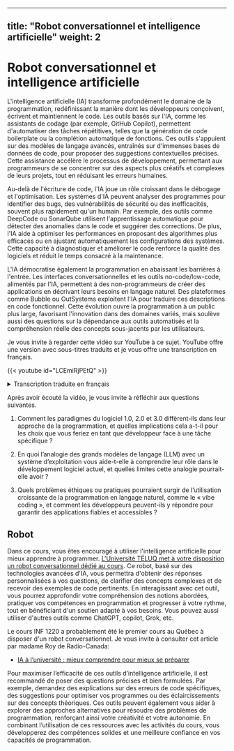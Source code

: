 
---
title: "Robot conversationnel et intelligence artificielle"
weight: 2
---




# Robot conversationnel et intelligence artificielle

L'intelligence artificielle (IA) transforme profondément le domaine de la programmation, redéfinissant la manière dont les développeurs conçoivent, écrivent et maintiennent le code. Les outils basés sur l'IA, comme les assistants de codage (par exemple, GitHub Copilot), permettent d'automatiser des tâches répétitives, telles que la génération de code boilerplate ou la complétion automatique de fonctions. Ces outils s'appuient sur des modèles de langage avancés, entraînés sur d'immenses bases de données de code, pour proposer des suggestions contextuelles précises. Cette assistance accélère le processus de développement, permettant aux programmeurs de se concentrer sur des aspects plus créatifs et complexes de leurs projets, tout en réduisant les erreurs humaines.

Au-delà de l'écriture de code, l'IA joue un rôle croissant dans le débogage et l'optimisation. Les systèmes d'IA peuvent analyser des programmes pour identifier des bugs, des vulnérabilités de sécurité ou des inefficacités, souvent plus rapidement qu'un humain. Par exemple, des outils comme DeepCode ou SonarQube utilisent l'apprentissage automatique pour détecter des anomalies dans le code et suggérer des corrections. De plus, l'IA aide à optimiser les performances en proposant des algorithmes plus efficaces ou en ajustant automatiquement les configurations des systèmes. Cette capacité à diagnostiquer et améliorer le code renforce la qualité des logiciels et réduit le temps consacré à la maintenance.

L'IA démocratise également la programmation en abaissant les barrières à l'entrée. Les interfaces conversationnelles et les outils no-code/low-code, alimentés par l'IA, permettent à des non-programmeurs de créer des applications en décrivant leurs besoins en langage naturel. Des plateformes comme Bubble ou OutSystems exploitent l'IA pour traduire ces descriptions en code fonctionnel. Cette évolution ouvre la programmation à un public plus large, favorisant l'innovation dans des domaines variés, mais soulève aussi des questions sur la dépendance aux outils automatisés et la compréhension réelle des concepts sous-jacents par les utilisateurs.



Je vous invite à regarder cette vidéo sur YouTube à ce sujet. YouTube offre une version
avec sous-titres traduits et je vous offre une transcription en français.


{{< youtube id="LCEmiRjPEtQ" >}}


<details>
<summary>Transcription traduite en français
</summary>



Hum, d'accord, je suis enthousiaste d'être ici aujourd'hui pour vous parler du logiciel à l'ère de l'IA. On m'a dit que beaucoup d'entre vous sont étudiants, en licence, master, doctorat, et ainsi de suite, et que vous êtes sur le point d'entrer dans l'industrie. Je pense que c'est un moment extrêmement unique et très intéressant pour rejoindre l'industrie en ce moment. Fondamentalement, la raison en est que le logiciel change à nouveau. Je dis «&nbsp;à nouveau&nbsp;» parce que j'ai déjà donné cette conférence, mais le problème est que le logiciel ne cesse de changer. J'ai donc beaucoup de matériel pour créer de nouvelles conférences, et je pense que ce changement est assez fondamental. Grossièrement, le logiciel n'a pas beaucoup changé à un niveau aussi fondamental depuis 70 ans, puis il a changé, je pense, deux fois de manière assez rapide ces dernières années. Il y a donc une énorme quantité de travail à faire, une énorme quantité de logiciels à écrire et à réécrire.

Le paysage du logiciel

Examinons peut-être le domaine du logiciel. Si nous considérons cela comme une carte du logiciel, il existe un outil vraiment cool appelé «&nbsp;Map of GitHub&nbsp;». C'est un peu comme tout le logiciel qui a été écrit, des instructions pour l'ordinateur afin d'exécuter des tâches dans l'espace numérique. Si vous zoomez, ce sont tous différents types de dépôts, et c'est tout le code qui a été écrit. Il y a quelques années, j'ai observé que le logiciel changeait, qu'il y avait un nouveau type de logiciel, et je l'ai appelé «&nbsp;logiciel 2.0&nbsp;» à l'époque. L'idée était que le logiciel 1.0 est le code que vous écrivez pour l'ordinateur, tandis que le logiciel 2.0 concerne les réseaux neuronaux, en particulier les poids d'un réseau neuronal. Vous n'écrivez pas ce code directement, vous ajustez plutôt les ensembles de données, puis vous exécutez un optimiseur pour créer les paramètres de ce réseau neuronal. À l'époque, les réseaux neuronaux étaient perçus comme un simple classificateur différent, comme un arbre de décision ou quelque chose comme ça. Je pense que ce cadre était beaucoup plus approprié.

Maintenant, nous avons l'équivalent de GitHub dans le domaine du logiciel 2.0. Je pense que Hugging Face est fondamentalement l'équivalent de GitHub pour le logiciel 2.0. Il y a aussi Model Atlas, où vous pouvez visualiser tout le code écrit, si vous êtes curieux. D'ailleurs, le grand cercle au centre représente les paramètres de Flux, le générateur d'images. Chaque fois que quelqu'un ajuste un modèle au-dessus de Flux, vous créez en quelque sorte un «&nbsp;commit&nbsp;» dans cet espace, et vous obtenez un générateur d'images différent.

En résumé, le logiciel 1.0 est le code informatique qui programme un ordinateur, le logiciel 2.0 sont les poids qui programment les réseaux neuronaux. Voici un exemple avec AlexNet, un réseau neuronal de reconnaissance d'images. Jusqu'à récemment, tous les réseaux neuronaux que nous connaissions étaient des ordinateurs à fonction fixe, comme de l'image aux catégories. Ce qui a changé, et je pense que c'est un changement fondamental, c'est que les réseaux neuronaux sont devenus programmables avec les grands modèles de langage (LLM). Je vois cela comme quelque chose de nouveau et unique, un nouveau type d'ordinateur. À mon avis, cela mérite une nouvelle désignation : le logiciel 3.0. Vos invites (prompts) sont maintenant des programmes qui programment le LLM, et, chose remarquable, ces invites sont écrites en anglais, ce qui en fait un langage de programmation très intéressant.

Exemple : classification de sentiments

Pour illustrer la différence, si vous faites une classification de sentiments, vous pouvez imaginer écrire une certaine quantité de code Python pour effectuer cette classification, ou entraîner un réseau neuronal, ou encore utiliser une invite pour un grand modèle de langage. Voici une invite courte, et vous pouvez imaginer la modifier pour programmer l'ordinateur d'une manière légèrement différente. Nous avons donc le logiciel 1.0, le logiciel 2.0, et je pense que nous voyons maintenant que beaucoup de code sur GitHub n'est plus seulement du code, il y a aussi beaucoup de texte en anglais entrelacé avec le code. Une nouvelle catégorie de code émerge, non seulement un nouveau paradigme de programmation, mais aussi, ce qui est remarquable, dans notre langue native, l'anglais.

Quand cela m'a frappé il y a quelques années, j'ai tweeté à ce sujet, et cela a capté l'attention de beaucoup de monde. C'est actuellement mon tweet épinglé : nous programmons maintenant les ordinateurs en anglais. Chez Tesla, nous travaillions sur le pilote automatique, et nous essayions de faire conduire la voiture. J'ai montré une diapositive à l'époque où les entrées de la voiture passaient par une pile logicielle pour produire la direction et l'accélération. J'avais observé qu'il y avait une tonne de code C++ dans le pilote automatique, qui était du logiciel 1.0, et qu'il y avait aussi des réseaux neuronaux pour la reconnaissance d'images. Au fil du temps, à mesure que nous améliorions le pilote automatique, le réseau neuronal gagnait en capacité et en taille, et tout le code C++ était supprimé. Beaucoup des capacités et fonctionnalités initialement écrites en 1.0 ont été migrées vers le 2.0. Par exemple, l'assemblage des informations entre les images des différentes caméras et dans le temps était effectué par un réseau neuronal, ce qui nous a permis de supprimer beaucoup de code. La pile logicielle 2.0 a littéralement dévoré la pile logicielle du pilote automatique.

Je trouvais cela vraiment remarquable à l'époque, et je pense que nous voyons la même chose aujourd'hui, où un nouveau type de logiciel dévore la pile. Nous avons trois paradigmes de programmation complètement différents, et si vous entrez dans l'industrie, il est très utile d'être à l'aise avec chacun d'eux, car ils ont tous leurs avantages et inconvénients. Vous devrez décider si une fonctionnalité doit être programmée en 1.0, 2.0 ou 3.0. Allez-vous entraîner un réseau neuronal, simplement utiliser une invite pour un LLM, ou écrire un code explicite ? Nous devons tous prendre ces décisions et potentiellement passer fluidement d'un paradigme à l'autre.

Les grands modèles de langage (LLM)

Passons maintenant à la première partie, où je veux parler des LLM, de la manière de penser à ce nouveau paradigme et à son écosystème. Qu'est-ce que cet nouvel ordinateur, à quoi ressemble-t-il, et à quoi ressemble l'écosystème ? J'ai été frappé par une citation d'Andrew Ng, il y a plusieurs années, qui disait que l'IA est la nouvelle électricité. Je pense que cela capture quelque chose de très intéressant, car les LLM ont actuellement des propriétés d'utilité publique. Les laboratoires de LLM, comme OpenAI, Gemini, Anthropic, etc., investissent des capitaux pour entraîner les LLM, ce qui équivaut à construire un réseau. Ensuite, il y a des dépenses opérationnelles pour fournir cette intelligence via des API à nous tous, à travers un accès mesuré où nous payons par million de jetons ou quelque chose comme ça. Nous avons beaucoup d'exigences similaires à celles d'une utilité publique : faible latence, haute disponibilité, qualité constante, etc.

Dans l'électricité, vous auriez un commutateur de transfert pour passer de la grille à l'énergie solaire, une batterie ou un générateur. Dans les LLM, nous avons peut-être OpenRouter, qui permet de basculer facilement entre différents types de LLM existants. Comme les LLM sont des logiciels, ils ne rivalisent pas pour l'espace physique, donc il est acceptable d'avoir, disons, six fournisseurs d'électricité, et vous pouvez passer de l'un à l'autre, car ils ne concurrencent pas de manière aussi directe. Ce qui est aussi fascinant, c'est que récemment, plusieurs LLM ont connu des pannes, et les gens se sont retrouvés bloqués, incapables de travailler. Quand les LLM de pointe tombent en panne, c'est comme une baisse d'intelligence dans le monde, un peu comme une tension instable dans le réseau, et la planète devient simplement moins intelligente. Plus nous dépendons de ces modèles, ce qui est déjà dramatique, plus cela va croître.

Mais les LLM n'ont pas seulement des propriétés d'utilité publique. Ils ont aussi des propriétés de fabriques (fabs), car les investissements nécessaires pour construire un LLM sont considérables, pas seulement comme construire une centrale électrique. La technologie évolue rapidement, avec des arbres technologiques complexes, de la recherche et du développement, et des secrets centralisés dans les laboratoires de LLM. Cependant, l'analogie devient un peu floue, car, comme je l'ai mentionné, il s'agit de logiciel, et le logiciel est moins défendable car il est très malléable.

Je pense que l'analogie qui a le plus de sens est que les LLM ont de fortes similitudes avec les systèmes d'exploitation. Ce n'est pas juste de l'électricité ou de l'eau qui sort d'un robinet comme une commodité. Ce sont des écosystèmes logiciels de plus en plus complexes, pas juste des commodités simples comme l'électricité. L'écosystème se forme de manière très similaire, avec quelques fournisseurs à source fermée, comme Windows ou Mac OS, et une alternative open source comme Linux. Pour les LLM, nous avons quelques fournisseurs à source fermée en compétition, et peut-être que l'écosystème LLaMA est actuellement une approximation de quelque chose qui pourrait devenir comme Linux. C'est encore très tôt, car ce ne sont que des LLM simples, mais nous commençons à voir qu'ils vont devenir beaucoup plus compliqués, avec l'utilisation d'outils, la multimodalité, et comment tout cela fonctionne.

Quand j'ai réalisé cela il y a un moment, j'ai essayé de le schématiser, et il m'a semblé que les LLM sont comme un nouveau système d'exploitation. Le LLM est une sorte d'équivalent du CPU, les fenêtres de contexte sont comme la mémoire, et le LLM orchestre la mémoire et le calcul pour résoudre des problèmes, en utilisant toutes ces capacités. Cela ressemble beaucoup à un système d'exploitation de ce point de vue.

Pour donner un exemple, si je veux télécharger une application, disons VS Code, je peux le télécharger et l'exécuter sur Windows, Linux ou Mac. De la même manière, je peux prendre une application LLM comme Cursor et l'exécuter sur GPT, Claude ou la série Gemini, juste en sélectionnant une option dans un menu déroulant. Nous sommes dans une ère, disons des années 1960, où le calcul des LLM est encore très coûteux pour ce nouveau type d'ordinateur, ce qui oblige les LLM à être centralisés dans le cloud. Nous sommes tous des clients qui interagissent avec eux via le réseau, et aucun de nous n'a une utilisation complète de ces ordinateurs. Cela rend logique d'utiliser le partage de temps, où nous sommes tous une dimension du lot quand ils exécutent l'ordinateur dans le cloud. C'est ainsi que les ordinateurs fonctionnaient à cette époque : les systèmes d'exploitation étaient dans le cloud, tout était diffusé, et il y avait du traitement par lots.

La révolution de l'informatique personnelle n'a pas encore eu lieu, car ce n'est pas économique, ça n'a pas de sens. Mais certaines personnes essaient, et il s'avère que les Mac Minis, par exemple, sont très adaptés pour certains LLM, car si vous faites une inférence par lot, tout est très limité par la mémoire. Cela fonctionne, et ce sont peut-être des signes précoces de l'informatique personnelle, mais cela n'a pas vraiment eu lieu. Ce n'est pas clair à quoi cela ressemblera. Peut-être que certains d'entre vous inventeront ce que c'est, comment ça fonctionne, ou ce que ça devrait être.

Une autre analogie : chaque fois que je parle à ChatGPT ou à un LLM directement en texte, j'ai l'impression de parler à un système d'exploitation via le terminal. C'est du texte, c'est un accès direct au système d'exploitation. Une interface graphique (GUI) n'a pas encore été inventée de manière générale. Est-ce que ChatGPT devrait avoir une GUI différente des simples bulles de texte ? Certaines applications ont des GUI, mais il n'y a pas de GUI générale pour toutes les tâches.

Les LLM diffèrent des systèmes d'exploitation de manière assez unique. J'ai écrit sur une propriété qui me semble très différente cette fois-ci : les LLM inversent la direction de la diffusion technologique, qui est généralement présente dans la technologie. Par exemple, avec l'électricité, la cryptographie, l'informatique, l'aviation, l'internet, le GPS, beaucoup de technologies transformatrices nouvelles et coûteuses étaient d'abord utilisées par les gouvernements et les entreprises, avant de se diffuser aux consommateurs. Mais avec les LLM, c'est l'inverse. Avec les premiers ordinateurs, il s'agissait de balistique et d'usage militaire, mais avec les LLM, il s'agit de savoir comment faire bouillir un œuf. C'est fascinant que nous ayons un nouvel ordinateur magique qui m'aide à faire bouillir un œuf, et non à aider le gouvernement à faire quelque chose de fou comme de la balistique militaire ou une technologie spéciale. Les entreprises et les gouvernements sont en retard sur l'adoption de ces technologies par rapport à nous tous. Cela informe peut-être certaines utilisations de la technologie, comme où se trouvent les premières applications.

Résumé

Les LLM sont des systèmes d'exploitation complexes, comparables à l'informatique des années 1960, et nous refaisons l'informatique à nouveau. Ils sont actuellement disponibles via le partage de temps et distribués comme une utilité publique. Ce qui est nouveau et sans précédent, c'est qu'ils ne sont pas entre les mains de quelques gouvernements et entreprises, mais entre les mains de nous tous, car nous avons tous un ordinateur, et c'est juste du logiciel. ChatGPT a été envoyé à nos ordinateurs, à des milliards de personnes, instantanément et du jour au lendemain, ce qui est insensé. Maintenant, c'est à nous d'entrer dans l'industrie et de programmer ces ordinateurs. C'est assez remarquable.

Psychologie des LLM

Avant de programmer les LLM, nous devons réfléchir à ce qu'ils sont. J'aime parler de leur psychologie. Je vois les LLM comme des esprits humains, des simulations stochastiques de personnes, où le simulateur est un transformateur autorégressif. C'est un réseau neuronal qui avance token par token, avec presque la même quantité de calcul pour chaque token. Ce simulateur est ajusté à tout le texte que nous avons sur internet, et ainsi de suite, ce qui lui donne une psychologie émergente semblable à celle des humains.

La première chose que vous remarquez, c'est que les LLM ont une connaissance encyclopédique et une mémoire impressionnante. Ils peuvent se souvenir de beaucoup plus de choses qu'un individu humain, car ils ont lu énormément. Cela me rappelle le film Rain Man, que je recommande vivement. Dustin Hoffman y joue un savant autiste avec une mémoire presque parfaite, capable de lire un annuaire téléphonique et de se souvenir de tous les noms et numéros. Les LLM sont similaires : ils peuvent se souvenir de hachages SHA et de toutes sortes de choses très facilement. Ils ont donc des superpouvoirs à certains égards.

Mais ils ont aussi des déficits cognitifs. Ils hallucinent beaucoup, inventent des choses, et n'ont pas un très bon modèle interne de connaissance de soi, bien que cela s'améliore. Ils affichent une intelligence inégale : ils sont surhumains dans certains domaines de résolution de problèmes, mais font des erreurs qu'aucun humain ne ferait, comme insister que 9.11 est supérieur à 9.9 ou qu'il y a deux «&nbsp;r&nbsp;» dans «&nbsp;strawberry&nbsp;». Ce sont des exemples célèbres, mais il y a des aspérités sur lesquelles on peut trébucher.

Ils souffrent aussi d'une sorte d'amnésie rétrograde. Si un collègue rejoint votre organisation, il apprendra au fil du temps à connaître l'organisation, gagnera du contexte, rentrera chez lui, dormira, consolidera ses connaissances et développera une expertise. Les LLM ne le font pas nativement, et ce n'est pas quelque chose qui a été résolu dans la recherche et développement des LLM. Les fenêtres de contexte sont comme une mémoire de travail, et vous devez programmer cette mémoire de travail assez directement, car ils ne deviennent pas plus intelligents par défaut. Beaucoup de gens se trompent sur ces analogies. Je recommande de regarder les films Memento et 50 First Dates, où les protagonistes ont leurs poids fixés et leurs fenêtres de contexte effacées chaque matin, ce qui rend le travail ou les relations problématiques.

Il y a aussi des limitations liées à la sécurité. Les LLM sont assez crédules, vulnérables aux risques d'injection de prompts, et peuvent divulguer vos données. Il y a donc de nombreuses considérations liées à la sécurité.

En résumé, vous devez considérer cette chose surhumaine avec des déficits cognitifs et des problèmes, tout en étant extrêmement utile. Comment les programmer et contourner leurs déficits tout en profitant de leurs superpouvoirs ?

Opportunités avec les LLM

Passons maintenant aux opportunités d'utilisation de ces modèles et à certaines des plus grandes opportunités. Ce n'est pas une liste exhaustive, juste quelques éléments que je trouve intéressants pour cette conférence.

Applications à autonomie partielle

Je suis enthousiaste à propos de ce que j'appelle les applications à autonomie partielle. Prenons l'exemple du codage. Vous pouvez aller directement sur ChatGPT, copier-coller du code, des rapports de bogues, obtenir du code et tout copier-coller. Pourquoi faire cela ? Pourquoi aller directement au système d'exploitation ? Il est beaucoup plus logique d'avoir une application dédiée. Beaucoup d'entre vous utilisent probablement Cursor, que j'utilise aussi. Cursor est un très bon exemple d'une application LLM précoce avec des propriétés utiles pour toutes les applications LLM.

Vous remarquerez que nous avons une interface traditionnelle qui permet à un humain de faire tout le travail manuellement comme avant, mais en plus, nous avons cette intégration LLM qui permet d'avancer par plus gros morceaux. Voici quelques propriétés des applications LLM que je trouve utiles à souligner :





Les LLM gèrent une grande partie de la gestion du contexte.



Ils orchestrent plusieurs appels aux LLM. Dans le cas de Cursor, il y a des modèles d'embedding pour tous vos fichiers, des modèles de chat, des modèles qui appliquent des différences au code, et tout cela est orchestré pour vous.



Une interface graphique spécifique à l'application est très importante. Vous ne voulez pas parler directement au système d'exploitation en texte. Le texte est difficile à lire, interpréter et comprendre, et vous ne voulez pas prendre certaines actions nativement en texte. Il est beaucoup plus facile de voir une différence en rouge et vert, de voir ce qui est ajouté ou soustrait, et d'utiliser des commandes comme Cmd+Y pour accepter ou Cmd+N pour rejeter, plutôt que de devoir l'écrire en texte. Une interface graphique permet à un humain d'auditer le travail de ces systèmes faillibles et d'aller plus vite.



Ce que j'appelle le curseur d'autonomie. Dans Cursor, vous pouvez faire une complétion par tabulation, où vous êtes principalement en charge. Vous pouvez sélectionner un morceau de code et utiliser Cmd+K pour modifier juste ce morceau, Cmd+L pour modifier tout le fichier, ou Cmd+I pour laisser l'application faire ce qu'elle veut dans tout le dépôt, ce qui est la version agentique à pleine autonomie. Vous contrôlez ce curseur d'autonomie, et selon la complexité de la tâche, vous pouvez ajuster le niveau d'autonomie que vous êtes prêt à céder.

Un autre exemple d'application LLM réussie est Perplexity. Elle possède des fonctionnalités similaires à celles que j'ai mentionnées pour Cursor. Elle regroupe beaucoup d'informations, orchestre plusieurs LLM, et a une interface graphique qui permet d'auditer une partie de son travail, comme citer des sources que vous pouvez inspecter. Elle a aussi un curseur d'autonomie : vous pouvez faire une recherche rapide, une recherche approfondie, ou une recherche très approfondie et revenir 10 minutes plus tard. Ce sont différents niveaux d'autonomie que vous cédez à l'outil.

Je me demande à quoi cela ressemble si beaucoup de logiciels deviennent partiellement autonomes. Pour ceux d'entre vous qui maintiennent des produits et services, comment allez-vous rendre vos produits et services partiellement autonomes ? Un LLM peut-il voir tout ce qu'un humain peut voir ? Un LLM peut-il agir de toutes les manières dont un humain pourrait agir ? Les humains peuvent-ils superviser et rester dans la boucle de cette activité, car ce sont des systèmes faillibles qui ne sont pas encore parfaits ? À quoi ressemble une différence dans Photoshop, par exemple ? Beaucoup de logiciels traditionnels ont actuellement des interrupteurs et des éléments conçus pour les humains. Tout cela doit changer et devenir accessible aux LLM.

Un point que je veux souligner avec beaucoup de ces applications LLM, qui ne reçoit peut-être pas autant d'attention qu'il le devrait, est que nous coopérons maintenant avec des IA. Habituellement, elles génèrent, et nous, humains, vérifions. Il est dans notre intérêt de faire tourner cette boucle le plus rapidement possible pour accomplir beaucoup de travail. Il y a deux façons principales d'y parvenir :





Accélérer la vérification. Les interfaces graphiques sont extrêmement importantes pour cela, car elles exploitent le GPU de votre vision par ordinateur dans votre tête. Lire du texte est laborieux et pas amusant, mais regarder des choses est amusant et constitue une autoroute vers votre cerveau. Les interfaces graphiques sont donc très utiles pour auditer les systèmes et pour les représentations visuelles en général.



Garder l'IA en laisse. Beaucoup de gens s'emballent trop avec les agents IA. Ce n'est pas utile de recevoir une différence de 10 000 lignes de code dans mon dépôt. Je reste le goulot d'étranglement, même si ces 10 000 lignes sortent instantanément. Je dois m'assurer que cela n'introduit pas de bogues, que c'est correct, et qu'il n'y a pas de problèmes de sécurité. Il est dans notre intérêt de faire tourner ce flux très rapidement et de garder l'IA en laisse, car elle devient trop réactive.

Quand je fais du codage assisté par IA, si je code tranquillement, tout va bien, mais si j'essaie d'avancer dans mon travail, ce n'est pas génial d'avoir un agent trop réactif qui fait tout. Je travaille toujours sur de petits morceaux incrémentiels, je veux m'assurer que tout va bien, je veux faire tourner cette boucle très rapidement, et je travaille sur des choses concrètes et uniques. Beaucoup d'entre vous développent probablement des façons similaires de travailler avec les LLM. J'ai aussi vu plusieurs articles de blog qui tentent de développer ces meilleures pratiques pour travailler avec les LLM. J'en ai lu un récemment qui était assez bon, discutant de certaines techniques, notamment sur la manière de garder l'IA en laisse. Par exemple, si votre invite est vague, l'IA pourrait ne pas faire exactement ce que vous vouliez, et la vérification échouera. Vous demanderez autre chose, et si la vérification échoue, vous commencerez à tourner en rond. Il est donc plus logique de passer un peu plus de temps à être plus précis dans vos invites, ce qui augmente la probabilité d'une vérification réussie, et vous pouvez avancer.

Dans mon propre travail, je m'intéresse actuellement à ce que l'éducation pourrait être avec l'IA et les LLM. Beaucoup de mes réflexions portent sur la manière de garder l'IA en laisse. Je ne pense pas que cela fonctionne de dire à ChatGPT «&nbsp;Hey, enseigne-moi la physique&nbsp;». L'IA se perd dans les bois. Pour moi, ce sont deux applications distinctes : une pour un enseignant qui crée des cours, et une qui prend ces cours et les sert aux étudiants. Dans les deux cas, nous avons cet artefact intermédiaire d'un cours qui est auditable, nous pouvons nous assurer qu'il est bon, cohérent, et l'IA est gardée en laisse par rapport à un certain programme, une certaine progression de projets, etc. C'est une façon de garder l'IA en laisse, et je pense que cela a beaucoup plus de chances de fonctionner.

Une autre analogie à laquelle je fais référence est mon expérience chez Tesla, où j'ai travaillé pendant cinq ans sur un produit à autonomie partielle, qui partage beaucoup de caractéristiques. Par exemple, dans le tableau de bord, il y a l'interface graphique du pilote automatique, qui montre ce que le réseau neuronal voit. Nous avions le curseur d'autonomie, et au fil de mon temps là-bas, nous faisions de plus en plus de tâches autonomes pour l'utilisateur. Une petite histoire : la première fois que j'ai conduit un véhicule autonome, c'était en 2013. Un ami qui travaillait chez Waymo m'a proposé de faire un tour à Palo Alto. J'ai pris une photo avec Google Glass à l'époque – beaucoup d'entre vous sont si jeunes que vous ne savez peut-être même pas ce que c'est. Nous sommes montés dans la voiture, avons fait un trajet d'environ 30 minutes sur les autoroutes et les rues de Palo Alto, et ce trajet était parfait, sans aucune intervention. C'était en 2013, il y a 12 ans, et cela m'a frappé, car à l'époque, après ce trajet parfait, j'ai pensé que la conduite autonome était imminente. Mais nous sommes en 2025, et nous travaillons toujours sur l'autonomie, sur les agents de conduite. Même maintenant, nous n'avons pas vraiment résolu le problème. Vous voyez peut-être des Waymo circuler sans conducteur, mais il y a encore beaucoup de téléopération et d'humains dans la boucle. Nous n'avons pas encore déclaré le succès, mais je pense que cela va réussir à ce stade, mais cela a pris beaucoup de temps.

Le logiciel est vraiment complexe, tout comme la conduite. Quand je vois des affirmations comme «&nbsp;2025 est l'année des agents&nbsp;», je m'inquiète. Je pense que c'est la décennie des agents, et cela va prendre du temps. Nous avons besoin d'humains dans la boucle, nous devons le faire prudemment. Soyons sérieux, c'est du logiciel.

Une autre analogie que je considère toujours est l'armure d'Iron Man. J'adore Iron Man, je pense que c'est tellement juste à bien des égards concernant la technologie et comment elle va se déployer. Ce que j'aime dans l'armure d'Iron Man, c'est qu'elle est à la fois une augmentation – Tony Stark peut la piloter – et un agent. Dans certains films, l'armure est assez autonome, peut voler et trouver Tony, etc. C'est le curseur d'autonomie : nous pouvons construire des augmentations ou des agents, et nous voulons faire un peu des deux. Mais à ce stade, en travaillant avec des LLM faillibles, je dirais qu'il s'agit moins de robots Iron Man et plus de combinaisons Iron Man. Il s'agit moins de construire des démos flashy d'agents autonomes et plus de construire des produits à autonomie partielle. Ces produits ont des interfaces graphiques personnalisées et une expérience utilisateur, conçus pour que la boucle de génération-vérification humaine soit très rapide, tout en gardant à l'esprit qu'il est en principe possible d'automatiser ce travail. Il devrait y avoir un curseur d'autonomie dans votre produit, et vous devriez réfléchir à comment faire glisser ce curseur pour rendre votre produit plus autonome avec le temps.

Programmation en anglais

Passons à une autre dimension que je trouve très unique. Non seulement il y a un nouveau type de langage de programmation qui permet l'autonomie dans les logiciels, mais comme je l'ai mentionné, il est programmé en anglais, qui est une interface naturelle. Soudain, tout le monde est programmeur, car tout le monde parle une langue naturelle comme l'anglais. C'est extrêmement optimiste et très intéressant pour moi, et totalement sans précédent. Avant, il fallait passer cinq à dix ans à étudier pour pouvoir faire quelque chose en logiciel. Ce n'est plus le cas.

Quelqu'un a-t-il entendu parler du «&nbsp;vibe coding&nbsp;» ? C'est un tweet qui a introduit ce concept, et on m'a dit que c'est maintenant un mème majeur. Une anecdote amusante : je suis sur Twitter depuis environ 15 ans, et je n'ai toujours aucune idée de quel tweet va devenir viral et lequel va passer inaperçu. Je pensais que ce tweet allait être dans la deuxième catégorie, juste une pensée spontanée, mais il est devenu un mème total. Je ne peux pas vraiment prévoir, mais je suppose qu'il a touché une corde sensible et donné un nom à quelque chose que tout le monde ressentait mais ne pouvait pas exprimer en mots. Maintenant, il y a même une page Wikipédia pour ça.

Tom Wolf de Hugging Face a partagé une vidéo magnifique que j'adore, montrant des enfants en train de faire du vibe coding. Je trouve cette vidéo tellement saine. Comment peut-on regarder cette vidéo et se sentir mal à propos de l'avenir ? L'avenir est prometteur. Je pense que cela deviendra une porte d'entrée vers le développement logiciel. Je ne suis pas pessimiste quant à l'avenir de cette génération.

J'ai aussi essayé le vibe coding, car c'est tellement amusant. C'est génial quand vous voulez construire quelque chose de super personnalisé qui n'existe pas et que vous voulez juste tenter le coup un samedi. J'ai construit une application iOS, et je ne sais pas programmer en Swift, mais j'ai été choqué de pouvoir construire une application super basique. Je ne vais pas l'expliquer, c'est vraiment idiot, mais c'était juste une journée de travail, et ça fonctionnait sur mon téléphone le même jour. J'étais comme «&nbsp;Wow, c'est incroyable&nbsp;». Je n'ai pas eu à lire des manuels sur Swift pendant cinq jours pour commencer.

J'ai aussi fait du vibe coding pour une application appelée MenuGen, qui est en ligne sur menu.app. J'avais ce problème où j'arrive dans un restaurant, je lis le menu, et je n'ai aucune idée de ce que sont les plats, et j'ai besoin d'images. Ça n'existait pas, alors je me suis dit «&nbsp;Je vais le coder en mode vibe&nbsp;». Vous allez sur menu.app, prenez une photo d'un menu, et MenuGen génère les images. Tout le monde reçoit 5 $ de crédits gratuits en s'inscrivant, ce qui est un centre de coûts majeur dans ma vie. Cette application me fait perdre beaucoup d'argent.

Ce qui est fascinant avec MenuGen, c'est que coder la partie vibe coding était la partie facile. La plupart des difficultés sont survenues quand j'ai essayé de la rendre réelle, avec l'authentification, les paiements, le nom de domaine, et le déploiement sur Vercel. Tout cela n'était pas du code, c'était du DevOps, cliquer sur des choses dans le navigateur, et c'était extrêmement lent, ça a pris une autre semaine. J'avais une démo de MenuGen fonctionnant sur mon ordinateur portable en quelques heures, mais il m'a fallu une semaine pour la rendre réelle, car c'était vraiment agaçant. Par exemple, ajouter une connexion Google à votre page web implique une énorme quantité d'instructions d'une bibliothèque comme Clerk, me disant d'aller à telle URL, de cliquer sur tel menu déroulant, de choisir ceci, d'aller là et de cliquer sur ça. C'est comme si un ordinateur me disait quoi faire. Pourquoi est-ce que je fais ça ? Fais-le toi-même !

Construire pour les agents

La dernière partie de ma conférence se concentre sur la possibilité de construire pour les agents. Je ne veux pas faire ce travail, les agents peuvent-ils le faire ? Grossièrement, je pense qu'il y a une nouvelle catégorie de consommateurs et de manipulateurs d'informations numériques. Avant, c'étaient juste les humains via les interfaces graphiques ou les ordinateurs via les API. Maintenant, nous avons une chose complètement nouvelle : les agents. Ce sont des ordinateurs, mais ils sont un peu comme des humains, des esprits humains sur internet, et ils doivent interagir avec notre infrastructure logicielle. Pouvons-nous construire pour eux ? C'est une nouveauté.

Par exemple, vous pouvez avoir un fichier robots.txt sur votre domaine pour indiquer aux robots d'indexation comment se comporter sur votre site. De la même manière, vous pourriez avoir un fichier llm.txt, un simple fichier Markdown expliquant à un LLM de quoi parle ce domaine. C'est très lisible pour un LLM. S'il devait récupérer le HTML de votre page web et essayer de le parser, ce serait très sujet aux erreurs et difficile. Nous pouvons parler directement aux LLM, ça vaut le coup.

Une grande quantité de documentation est actuellement écrite pour les humains, avec des listes, du texte en gras, des images, ce qui n'est pas directement accessible aux LLM. Certains services commencent à transformer leurs documentations pour qu'elles soient spécifiquement destinées aux LLM. Vercel et Stripe, par exemple, sont des pionniers ici, mais j'en ai vu d'autres. Ils proposent leur documentation en Markdown, qui est super facile à comprendre pour les LLM. C'est génial.

Un exemple simple de mon expérience : certains d'entre vous connaissent peut-être 3Blue1Brown, qui fait de magnifiques vidéos d'animation sur YouTube. Il a écrit une bibliothèque appelée Manim, et je voulais faire mes propres animations. Il y a une documentation extensive sur l'utilisation de Manim, mais je ne voulais pas la lire. J'ai donc copié-collé tout le contenu dans un LLM, décrit ce que je voulais, et ça a fonctionné directement. Le LLM m'a créé une animation exactement comme je le voulais, et j'étais comme «&nbsp;Wow, c'est incroyable&nbsp;». Si nous rendons les documentations lisibles pour les LLM, cela va débloquer une énorme quantité d'utilisations, et je pense que c'est merveilleux et que ça devrait se faire plus souvent.

Malheureusement, il ne s'agit pas seulement de prendre vos documentations et de les mettre en Markdown, ce qui est la partie facile. Il faut aussi modifier les documentations, car chaque fois qu'elles disent «&nbsp;cliquez ici&nbsp;», c'est mauvais. Un LLM ne peut pas nativement prendre cette action pour le moment. Vercel, par exemple, remplace chaque occurrence de «&nbsp;cliquez&nbsp;» par une commande curl équivalente que votre agent LLM pourrait exécuter à votre place. Je trouve cela très intéressant. Il y a aussi le protocole de contexte de modèle d'Anthropic, une autre façon de parler directement aux agents en tant que nouveaux consommateurs et manipulateurs d'informations numériques. Je suis très optimiste sur ces idées.

J'aime aussi plusieurs petits outils ici et là qui aident à ingérer des données dans des formats très adaptés aux LLM. Par exemple, quand je vais sur un dépôt GitHub comme mon dépôt nanoGPT, je ne peux pas le donner à un LLM et poser des questions, car c'est une interface humaine sur GitHub. Mais si vous changez l'URL de GitHub à GetIngest, cela concatène tous les fichiers en un seul texte géant, crée une structure de répertoire, etc., et c'est prêt à être copié-collé dans votre LLM préféré. Un exemple encore plus frappant est DeepWiki, où ce n'est pas juste le contenu brut des fichiers. Devon, par exemple, analyse le dépôt GitHub et construit toute une page de documentation pour votre dépôt, ce qui est encore plus utile à copier-coller dans votre LLM.

J'adore tous ces petits outils où vous changez simplement l'URL, et ça rend quelque chose accessible à un LLM. C'est très bien, et il devrait y en avoir beaucoup plus. Une note supplémentaire : il est tout à fait possible que dans le futur – et même aujourd'hui – les LLM puissent naviguer et cliquer sur des choses. Mais je pense toujours qu'il vaut la peine de rencontrer les LLM à mi-chemin et de faciliter leur accès à toutes ces informations, car c'est encore assez coûteux et beaucoup plus difficile. Il y aura une longue traîne de logiciels qui ne s'adapteront pas, car ce ne sont pas des dépôts ou des infrastructures numériques très actifs. Nous aurons besoin de ces outils, mais pour tous les autres, je pense qu'il vaut la peine de trouver un point de rencontre.

Conclusion

Quel moment incroyable pour entrer dans l'industrie ! Nous devons réécrire une tonne de code, qui sera écrit par des professionnels et des codeurs. Les LLM sont un peu comme des utilités publiques, un peu comme des fabriques, mais surtout comme des systèmes d'exploitation. C'est tellement tôt, c'est comme les années 1960 des systèmes d'exploitation, et beaucoup d'analogies se croisent. Ces LLM sont comme des esprits humains faillibles avec lesquels nous devons apprendre à travailler. Pour le faire correctement, nous devons ajuster notre infrastructure en conséquence.

Quand vous construisez des applications LLM, j'ai décrit certaines façons de travailler efficacement avec ces LLM et certains outils qui rendent cela possible, ainsi que comment faire tourner cette boucle très rapidement pour créer des produits à autonomie partielle. Beaucoup de code devra aussi être écrit plus directement pour les agents. En revenant à l'analogie de l'armure d'Iron Man, je pense que sur la prochaine décennie, nous allons faire glisser le curseur d'autonomie de gauche à droite, et il sera très intéressant de voir à quoi cela ressemble. J'ai hâte de le construire avec vous tous. Merci.

</details>


Après avoir écouté la vidéo, je vous invite à réfléchir aux questions suivantes.

1. Comment les paradigmes du logiciel 1.0, 2.0 et 3.0 diffèrent-ils dans leur approche de la programmation, et quelles implications cela a-t-il pour les choix que vous feriez en tant que développeur face à une tâche spécifique ?

2. En quoi l’analogie des grands modèles de langage (LLM) avec un système d’exploitation vous aide-t-elle à comprendre leur rôle dans le développement logiciel actuel, et quelles limites cette analogie pourrait-elle avoir ?

3. Quels problèmes éthiques ou pratiques pourraient surgir de l’utilisation croissante de la programmation en langage naturel, comme le « vibe coding », et comment les développeurs peuvent-ils y répondre pour garantir des applications fiables et accessibles ?


## Robot


Dans ce cours, vous êtes encouragé à utiliser l'intelligence artificielle pour mieux apprendre 
à programmer. [L'Université TÉLUQ met à votre disposition un robot conversationnel dédié au cours](https://rc-inf1220.teluq.ca/#). Ce robot, basé sur des technologies avancées d'IA, vous permettra d'obtenir des réponses personnalisées à vos questions, de clarifier des concepts complexes et de recevoir des exemples de code pertinents. En interagissant avec cet outil, vous pourrez approfondir votre compréhension des notions abordées, pratiquer vos compétences en programmation et progresser à votre rythme, tout en bénéficiant d'un soutien adapté à vos besoins. Vous pouvez aussi utiliser d'autres outils comme ChatGPT, copilot, Grok, etc.

Le cours INF 1220 a probablement été le premier cours au Québec à disposer d'un robot conversationnel. Je vous invite à consulter cet article par madame Roy de Radio-Canada:

- [IA à l’université : mieux comprendre pour mieux se préparer](https://ici.radio-canada.ca/nouvelle/2067576/teluq-universite-laval-ia-chatgpt-robot)


Pour maximiser l’efficacité de ces outils d’intelligence artificielle, il est recommandé de poser des questions précises et bien formulées. Par exemple, demandez des explications sur des erreurs de code spécifiques, des suggestions pour optimiser vos programmes ou des éclaircissements sur des concepts théoriques. Ces outils peuvent également vous aider à explorer des approches alternatives pour résoudre des problèmes de programmation, renforçant ainsi votre créativité et votre autonomie. En combinant l’utilisation de ces ressources avec les activités du cours, vous développerez des compétences solides et une meilleure confiance en vos capacités de programmation.